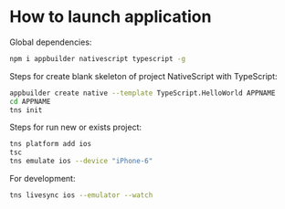 # How to launch application

Global dependencies:

```bash
npm i appbuilder nativescript typescript -g
```

Steps for create blank skeleton of project NativeScript with TypeScript:

```bash
appbuilder create native --template TypeScript.HelloWorld APPNAME
cd APPNAME
tns init
```

Steps for run new or exists project:

```bash
tns platform add ios
tsc
tns emulate ios --device "iPhone-6"
```

For development:

```bash
tns livesync ios --emulator --watch
```
